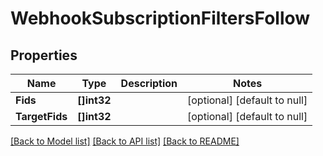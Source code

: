# WebhookSubscriptionFiltersFollow

## Properties
Name | Type | Description | Notes
------------ | ------------- | ------------- | -------------
**Fids** | **[]int32** |  | [optional] [default to null]
**TargetFids** | **[]int32** |  | [optional] [default to null]

[[Back to Model list]](../README.md#documentation-for-models) [[Back to API list]](../README.md#documentation-for-api-endpoints) [[Back to README]](../README.md)

